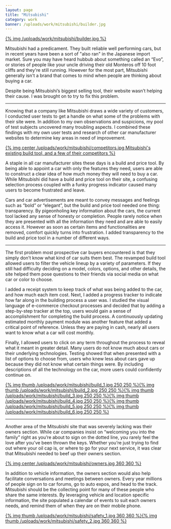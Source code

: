 ```yaml
---
layout: page
title: "Mitsubishi"
category: work
banner: /uploads/work/mitsubishi/builder.jpg
---
```

[{% img /uploads/work/mitsubishi/builder.jpg %}](/uploads/work/mitsubishi/builder.jpg)

Mitsubishi had a predicament. They built reliable well performing cars, but in recent years have been a sort of "also ran" in the Japanese import market. Sure you may have heard hubbub about something called an “Evo”, or stories of people like your uncle driving their old Monteros off 10 foot cliffs and they're still running. However for the most part, Mitsubishi generally isn't a brand that comes to mind when people are thinking about buying a car.

Despite being Mitsubishi’s biggest selling tool, their website wasn’t helping their cause. I was brought on to try to fix this problem.

<!-- More -->
---

Knowing that a company like Mitsubishi draws a wide variety of customers, I conducted user tests to get a handle on what some of the problems with their site were. In addition to my own observations and suspicions, my pool of test subjects uncovered many troubling aspects. I combined these findings with my own user tests and research of other car manufacturer websites to determine key areas in need of improvement.

[{% img center /uploads/work/mitsubishi/competitors.jpg Mitsubishi's existing build tool, and a few of their competitors %}](/uploads/work/mitsubishi/competitors.jpg)

A staple in all car manufacturer sites these days is a build and price tool. By being able to appoint a car with only the features they need, users are able to construct a clear idea of how much money they will need to buy a car. While Mitsubishi did have a build and price tool on their site, a confusing selection process coupled with a funky progress indicator caused many users to become frustrated and leave.

Cars and car advertisements are meant to convey messages and feelings such as “bold” or “elegant”, but the build and price tool needed one thing: transparency. By pigeonholing key information about the cars, the current tool lacked any sense of honesty or completion. People rarely notice when they are presented with all the information they need and are able to easily access it. However as soon as certain items and functionalities are removed, comfort quickly turns into frustration. I added transparency to the build and price tool in a number of different ways.

---

The first problem most prospective car buyers encountered is that they simply don’t know what kind of car suits them best. The revamped build tool allowed users to filter the vehicle lineup by a variety of parameters. If they still had difficulty deciding on a model, colors, options, and other details, the site helped them pose questions to their friends via social media on what car or color to choose.

I added a receipt system to keep track of what was being added to the car, and how much each item cost. Next, I added a progress tracker to indicate how far along in the building process a user was. I studied the visual language of e-commerce checkout processes and decided that by adding a step-by-step tracker at the top, users would gain a sense of accomplishment for completing the build process. A continuously updating estimated monthly payment module was another feature that added a critical point of reference. Unless they are paying in cash, nearly all users want to know what a car will cost monthly.

Finally, I allowed users to click on any term throughout the process to reveal what it meant in greater detail. Many users do not know much about cars or their underlying technologies. Testing showed that when presented with a list of options to choose from, users who knew less about cars gave up because they did not know what certain things were. By including descriptions of all the technology on the car, more users could confidently continue on.

[{% img thumb /uploads/work/mitsubishi/build_1.jpg 250 250 %}](/uploads/work/mitsubishi/build_1.jpg)[{% img thumb /uploads/work/mitsubishi/build_2.jpg 250 250 %}](/uploads/work/mitsubishi/build_2.jpg)[{% img thumb /uploads/work/mitsubishi/build_3.jpg 250 250 %}](/uploads/work/mitsubishi/build_3.jpg)[{% img thumb /uploads/work/mitsubishi/build_4.jpg 250 250 %}](/uploads/work/mitsubishi/build_4.jpg)[{% img thumb /uploads/work/mitsubishi/build_5.jpg 250 250 %}](/uploads/work/mitsubishi/build_5.jpg)[{% img thumb /uploads/work/mitsubishi/build_6.jpg 250 250 %}](/uploads/work/mitsubishi/build_6.jpg)

---

Another area of the Mitsubishi site that was severely lacking was their owners section. While car companies insist on “welcoming you into the family” right as you’re about to sign on the dotted line, you rarely feel the love after you’ve been thrown the keys. Whether you’re just trying to find out where your oil cap is, or where to go for your next service, it was clear that Mitsubishi needed to beef up their owners section.

[{% img center /uploads/work/mitsubishi/owners.jpg 360 360 %}](/uploads/work/mitsubishi/owners.jpg)


In addition to vehicle information, the owners section would also help facilitate conversations and meetings between owners. Every year millions of people sign on to car forums, go to auto expos, and head to the track. Mitsubishi should be the collecting point for many of these people who share the same interests. By leveraging vehicle and location specific information, the site populated a calendar of events to suit each owners needs, and remind them of when they are on their mobile phone.

[{% img thumb /uploads/work/mitsubishi/safety_1.jpg 360 360 %}](/uploads/work/mitsubishi/safety_1.jpg)[{% img thumb  /uploads/work/mitsubishi/safety_2.jpg 360 360 %}](/uploads/work/mitsubishi/safety_2.jpg)


